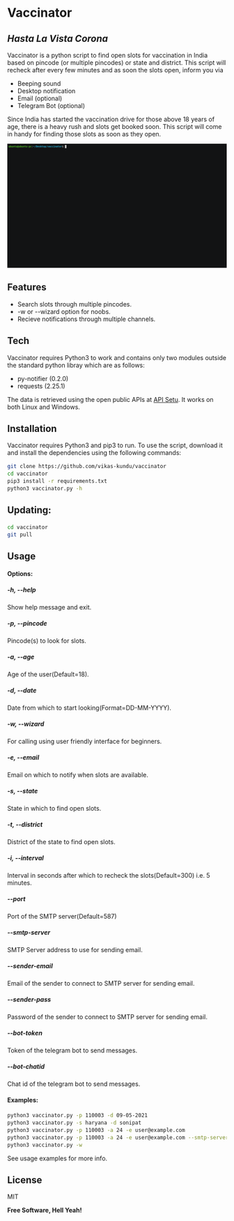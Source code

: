# Vaccinator
## _Hasta La Vista Corona_
Vaccinator is a python script to find open slots for vaccination in India based on pincode (or multiple pincodes) or state and district. This script will recheck after every few minutes and as soon the slots open, inform you via
- Beeping sound
- Desktop notification
- Email (optional)
- Telegram Bot (optional)

Since India has started the vaccination drive for those above 18 years of age, there is a heavy rush and slots get booked soon. This script will come in handy for finding those slots as soon as they open.

![Alt Text](https://github.com/vikas-kundu/vaccinator/blob/main/usage.gif)

## Features

- Search slots through multiple pincodes.
- -w or --wizard option for noobs.
- Recieve notifications through multiple channels.

## Tech
Vaccinator requires Python3 to work and contains only two modules outside the standard python libray which are as follows:
- py-notifier (0.2.0)
- requests (2.25.1)

The data is retrieved using the open public APIs at [API Setu](https://apisetu.gov.in/public/marketplace/api/cowin). It works on both Linux and Windows.

## Installation

Vaccinator requires Python3 and pip3 to run. To use the script, download it and install the dependencies using the following commands: 
```sh
git clone https://github.com/vikas-kundu/vaccinator
cd vaccinator
pip3 install -r requirements.txt
python3 vaccinator.py -h
```
## Updating:
```sh
cd vaccinator
git pull
```

## Usage 
#### Options:
#####  -h, --help
Show help message and exit.
#####  -p, --pincode 
Pincode(s) to look for slots.
#####  -a, --age
Age of the user(Default=18).
#####  -d, --date
Date from which to start looking(Format=DD-MM-YYYY).
#####  -w, --wizard
For calling using user friendly interface for beginners.
#####  -e, --email 
Email on which to notify when slots are available.
#####  -s, --state 
State in which to find open slots.
#####  -t, --district 
District of the state to find open slots.
#####  -i, --interval 
Interval in seconds after which to recheck the slots(Default=300) i.e. 5 minutes.
#####  --port 
Port of the SMTP server(Default=587)
#####  --smtp-server
SMTP Server address to use for sending email.
#####  --sender-email
Email of the sender to connect to SMTP server for sending email.
#####  --sender-pass 
Password of the sender to connect to SMTP server for sending email.
#####  --bot-token 
Token of the telegram bot to send messages.
#####  --bot-chatid
Chat id of the telegram bot to send messages.

#### Examples:
```sh
python3 vaccinator.py -p 110003 -d 09-05-2021
python3 vaccinator.py -s haryana -d sonipat
python3 vaccinator.py -p 110003 -a 24 -e user@example.com
python3 vaccinator.py -p 110003 -a 24 -e user@example.com --smtp-server smtp.gmail.com --sender-email username@gmail.com --sender-pass my_gmail_password
python3 vaccinator.py -w 
```

See usage examples for more info.
## License

MIT

**Free Software, Hell Yeah!**

